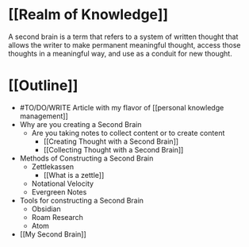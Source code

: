 # [[Realm of Knowledge]]
A second brain is a term that refers to a system of written thought that allows the writer to make permanent meaningful thought, access those thoughts in a meaningful way, and use as a conduit for new thought. 

# [[Outline]]
- #TO/DO/WRITE Article with my flavor of [[personal knowledge management]]
- Why are you creating a Second Brain
	- Are you taking notes to collect content or to create content
		- [[Creating Thought with a Second Brain]]
		- [[Collecting Thought with a Second Brain]]
- Methods of Constructing a Second Brain
	- Zettlekassen
		- [[What is a zettle]]
	- Notational Velocity
	- Evergreen Notes
- Tools for constructing a Second Brain
	- Obsidian
	- Roam Research
	- Atom
- [[My Second Brain]]
